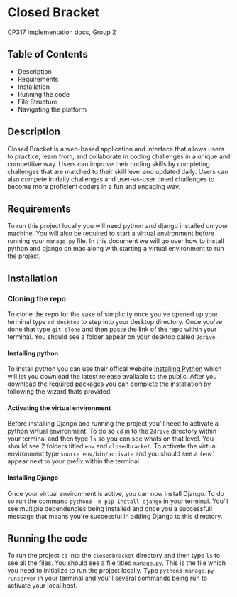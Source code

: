 # Closed Bracket 
CP317 Implementation docs, Group 2

## Table of Contents
- Description 
- Requirements 
- Installation 
- Running the code 
- File Structure
- Navigating the platform 

## Description 
Closed Bracket is a web-based application and interface that allows users to practice, learn from, and collaborate in coding challenges in a unique and competitive way. Users can improve their coding skills by completing challenges that are matched to their skill level and updated daily. Users can also compete in daily challenges and user-vs-user timed challenges to become more proficient coders in a fun and engaging way.

## Requirements
To run this project locally you will need python and django installed on your machine. You will also be required to start a virtual environment before running your `manage.py` file. In this document we will go over how to install python and django on mac along with starting a virtual environment to run the project. 

## Installation 
### Cloning the repo 
To clone the repo for the sake of simplicity once you've opened up your terminal type `cd desktop` to step into your desktop directory. Once you've done that type `git clone` and then paste the link of the repo within your terminal. You should see a folder appear on your desktop called `2drive`.

#### Installing python 
To install python you can use their offical website [Installing Python](https://www.python.org/downloads/) which will let you download the latest release available to the public. After you download the required packages you can complete the installation by following the wizard thats provided. 

#### Activating the virtual environment 
Before installing Django and running the project you'll need to activate a python virtual environment. To do so `cd` in to the  `2drive` directory within your terminal and then type `ls` so you can see whats on that level. You should see 2 folders titled `env` and `closedbracket`. To activate the virtual environment type `source env/bin/activate` and you should see a `(env)` appear next to your prefix within the terminal. 

#### Installing Django
Once your virtual environment is active, you can now install Django. To do so run the command `python3 -m pip install django` in your terminal. You'll see multiple dependencies being installed and once you a successfull message that means you're successful in adding Django to this directory. 

## Running the code
To run the project `cd` into the `closedbracket` directory and then type `ls` to see all the files. You should see a file titled `manage.py`. This is the file which you need to initialize to run the project locally. Type `python3 manage.py runserver` in your terminal and you'll several commands being run to activate your local host. 







